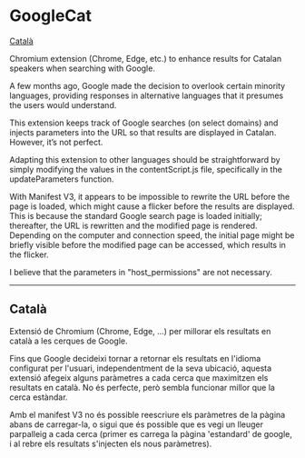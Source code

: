 # GoogleCat
[Català](#català)

Chromium extension (Chrome, Edge, etc.) to enhance results for Catalan speakers when searching with Google.

A few months ago, Google made the decision to overlook certain minority languages, providing responses in alternative languages that it presumes the users would understand.

This extension keeps track of Google searches (on select domains) and injects parameters into the URL so that results are displayed in Catalan. However, it’s not perfect.

Adapting this extension to other languages should be straightforward by simply modifying the values in the contentScript.js file, specifically in the updateParameters function.

With Manifest V3, it appears to be impossible to rewrite the URL before the page is loaded, which might cause a flicker before the results are displayed. This is because the standard Google search page is loaded initially; thereafter, the URL is rewritten and the modified page is rendered. Depending on the computer and connection speed, the initial page might be briefly visible before the modified page can be accessed, which results in the flicker.

I believe that the parameters in "host_permissions" are not necessary.


----
## Català

Extensió de Chromium (Chrome, Edge, ...) per millorar els resultats en català a les cerques de Google.

Fins que Google decideixi tornar a retornar els resultats en l'idioma configurat per l'usuari, independentment de la seva ubicació, aquesta extensió afegeix alguns paràmetres a cada cerca que maximitzen els resultats en català. No és perfecte, però sembla funcionar millor que la cerca estàndar.

Amb el manifest V3 no és possible reescriure els paràmetres de la pàgina abans de carregar-la, o sigui que és possible que es vegi un lleuger parpalleig a cada cerca (primer es carrega la pàgina 'estandard' de google, i al rebre els resultats s'injecten els nous paràmetres).
